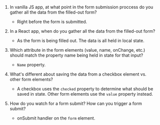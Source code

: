 1. In vanilla JS app, at what point in the form submission proccess
do you gather all the data from the filled-out form?
    - Right before the form is submitted.


2. In a React app, when do you gather all the data from the 
filled-out form?
    - As the form is being filled out. The data is all held in local state.


3. Which attribute in the form elements (value, name, onChange, etc.)
should match the property name being held in state for that input?
    - `Name` property.

4. What's different about saving the data from a checkbox element
vs. other form elements?
    - A checkbox uses the `checked` property to determine what should 
    be saved in state. Other form elements use the `value` property instead.


5. How do you watch for a form submit? How can you trigger a 
form submit?
    - onSubmit handler on the `form` element.
